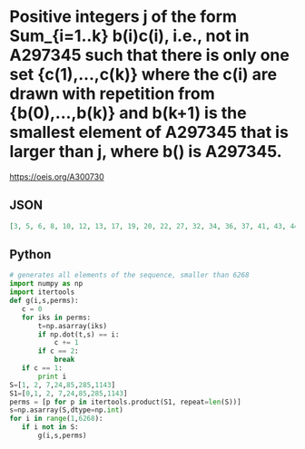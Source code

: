 # Positive integers j of the form Sum\_\{i\=1\.\.k\} b\(i\)c\(i\), i\.e\., not in A297345 such that there is only one set \{c\(1\),\.\.\.,c\(k\)\} where the c\(i\) are drawn with repetition from \{b\(0\),\.\.\.,b\(k\)\} and b\(k\+1\) is the smallest element of A297345 that is larger than j, where b\(\) is A297345\.
https://oeis.org/A300730
## JSON
```JSON
[3, 5, 6, 8, 10, 12, 13, 17, 19, 20, 22, 27, 32, 34, 36, 37, 41, 43, 44, 46, 61, 67, 68, 82, 84, 91, 95, 107, 119, 126, 129, 131, 153, 167, 204, 211, 214, 252, 261, 416, 452, 489, 499, 537, 6006, 6265, 6266, 6312, 190852, 207403, 208524, 208806, 211967, 213074, 213594, 213677, 214781, 215042, 215075, 215077]
```
## Python
```Python
# generates all elements of the sequence, smaller than 6268
import numpy as np
import itertools
def g(i,s,perms):
   c = 0
   for iks in perms:
       t=np.asarray(iks)
       if np.dot(t,s) == i:
           c += 1
       if c == 2:
           break
   if c == 1:
       print i
S=[1, 2, 7,24,85,285,1143]
S1=[0,1, 2, 7,24,85,285,1143]
perms = [p for p in itertools.product(S1, repeat=len(S))]
s=np.asarray(S,dtype=np.int)
for i in range(1,6268):
   if i not in S:
       g(i,s,perms)
```
